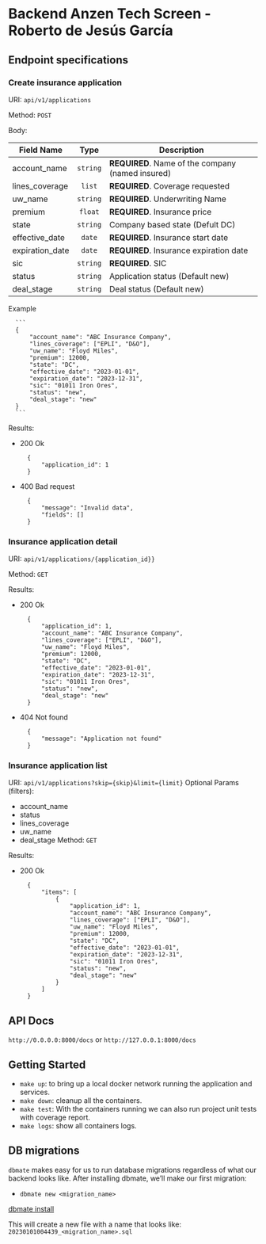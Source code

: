 # Backend Anzen Tech Screen - Roberto de Jesús García

## Endpoint specifications
### Create insurance application
URI: `api/v1/applications`

Method: `POST`

Body: 

Field Name |   Type   | Description
---|:--------:|---
account_name | `string` | **REQUIRED**. Name of the company (named insured)
lines_coverage |  `list`  | **REQUIRED**. Coverage requested
uw_name | `string` | **REQUIRED**. Underwriting Name
premium | `float`  | **REQUIRED**. Insurance price
state | `string` | Company based state (Defult DC)
effective_date |  `date`  | **REQUIRED**. Insurance start date
expiration_date |  `date`  | **REQUIRED**. Insurance expiration date
sic | `string` | **REQUIRED**. SIC
status | `string` | Application status (Default new)
deal_stage | `string` | Deal status (Default new)

Example

      ```
      {
          "account_name": "ABC Insurance Company",
          "lines_coverage": ["EPLI", "D&O"],
          "uw_name": "Floyd Miles",
          "premium": 12000,
          "state": "DC",
          "effective_date": "2023-01-01",
          "expiration_date": "2023-12-31",
          "sic": "01011 Iron Ores",
          "status": "new",
          "deal_stage": "new"
      }
      ```
Results:
* 200 Ok
  ```
    {
        "application_id": 1
    }
  ```
* 400 Bad request
  ```
    {
        "message": "Invalid data",
        "fields": []
    }
  ```

### Insurance application detail
URI: `api/v1/applications/{application_id}}`

Method: `GET`

Results:
* 200 Ok
  ```
    {
        "application_id": 1,
        "account_name": "ABC Insurance Company",
        "lines_coverage": ["EPLI", "D&O"],
        "uw_name": "Floyd Miles",
        "premium": 12000,
        "state": "DC",
        "effective_date": "2023-01-01",
        "expiration_date": "2023-12-31",
        "sic": "01011 Iron Ores",
        "status": "new",
        "deal_stage": "new"
    }
  ```
* 404 Not found
  ```
    {
        "message": "Application not found"
    }
  ```

### Insurance application list
URI: `api/v1/applications?skip={skip}&limit={limit}`
Optional Params (filters):
  * account_name
  * status
  * lines_coverage
  * uw_name
  * deal_stage
Method: `GET`

Results:
* 200 Ok
  ```
    {
        "items": [
            {
                "application_id": 1,
                "account_name": "ABC Insurance Company",
                "lines_coverage": ["EPLI", "D&O"],
                "uw_name": "Floyd Miles",
                "premium": 12000,
                "state": "DC",
                "effective_date": "2023-01-01",
                "expiration_date": "2023-12-31",
                "sic": "01011 Iron Ores",
                "status": "new",
                "deal_stage": "new"
            }
        ]
    }
  ```

## API Docs
`http://0.0.0.0:8000/docs` or
`http://127.0.0.1:8000/docs`

## Getting Started

* `make up`: to bring up a local docker network running the application and services.
* `make down`: cleanup all the containers.
* `make test`: With the containers running we can also run project unit tests with coverage report.
* `make logs`: show all containers logs.


## DB migrations

`dbmate` makes easy for us to run database migrations regardless of what our backend looks like. After installing dbmate, we’ll make our first migration:
* `dbmate new <migration_name>`

[dbmate install](https://github.com/amacneil/dbmate#installation)

This will create a new file with a name that looks like: `20230101004439_<migration_name>.sql`